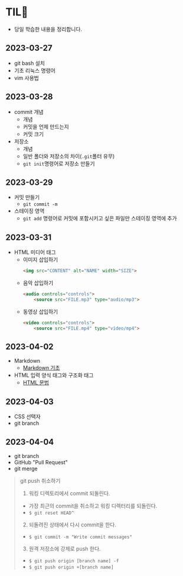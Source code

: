 # TIL🌟
- 당일 학습한 내용을 정리합니다.

## 2023-03-27
- git bash 설치
- 기초 리눅스 명령어
- vim 사용법

## 2023-03-28
- commit 개념
  - 개념
  - 커밋을 언제 만드는지
  - 커밋 크기
- 저장소
  - 개념
  - 일반 폴더와 저장소의 차이(`.git`폴터 유무)
  - `git init`명령어로 저장소 만들기

## 2023-03-29
- 커밋 만들기
  - `git commit -m`
- 스테이징 영역
  - `git add` 명령어로 커밋에 포함시키고 싶은 파일만 스테이징 영역에 추가

## 2023-03-31 
- HTML 미디어 태그 
  - 이미지 삽입하기 
    ```HTML
    <img src="CONTENT" alt="NAME" width="SIZE">
    ```
  - 음악 삽입하기
    ```HTML 
    <audio controls="controls"> 
        <source src="FILE.mp3" type="audio/mp3">
    ```
  - 동영상 삽입하기
    ```HTML
    <video controls="controls">
        <source src="FILE.mp4" type="video/mp4">
    ```
    
## 2023-04-02
- Markdown 
  * [Markdown 기초](https://github.com/Lemienne/TIL/blob/main/documents/Markdown/markdown-basic.md)
- HTML 입력 양식 태그와 구조화 태그 
  * [HTML 문법](https://github.com/Lemienne/TIL/blob/main/documents/HTML/HTML.md)

## 2023-04-03
- CSS 선택자 
- git branch 

## 2023-04-04
- git branch
- GitHub "Pull Request"
- git merge
> git push 취소하기 
> 1. 워킹 디렉토리에서 commit 되돌린다. 
>   * 가장 최근의 commit을 취소하고 워킹 디렉터리를 되돌린다.
>   * `$ git reset HEAD^`
> 2. 되돌려진 상태에서 다시 commit을 한다. 
>   * `$ git commit -m "Write commit messages"`
> 3. 원격 저장소에 강제로 push 한다. 
>   * `$ git push origin [branch name] -f`
>   * `$ git push origin +[branch name]`